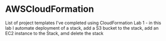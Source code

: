 # AWSCloudFormation
List of project templates I've completed using CloudFormation
Lab 1 - in this lab I automate deployment of a stack, add a S3 bucket to the stack, add an EC2 instance to the Stack, amd delete the stack

